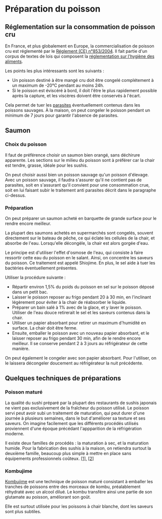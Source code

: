 # Préparation du poisson

## Réglementation sur la consommation de poisson cru

En France, et plus globalement en Europe, la commercialisation de poisson cru est réglementé par le [Réglement (CE) n°853/2004](https://eur-lex.europa.eu/legal-content/FR/TXT/HTML/?uri=CELEX:32004R0853&qid=1755256259585#d1e1008-55-1). 
Il fait partie d'un corpus de textes de lois qui composent la [réglementation sur l'hygiène des aliments](https://agriculture.gouv.fr/la-reglementation-sur-lhygiene-des-aliments).

Les points les plus intéressants sont les suivants : 
* Un poisson destiné à être mangé cru doit être congelé complétement à un maximum de -20°C pendant au moins 24h. 
* Si le poisson est éviscéré à bord, il doit l'être le plus rapidement possible après la capture, et les viscères doivent être conservés à l'écart. 

Cela permet de tuer les [parasites](https://agriculture.gouv.fr/le-parasitisme-des-produits-de-la-peche-quest-ce-que-cest) éventuellement contenus dans les poissons sauvages. 
À la maison, on peut congeler le poisson pendant un minimum de 7 jours pour garantir l'absence de parasites. 

## Saumon

### Choix du poisson

Il faut de préférence choisir un saumon bien orangé, sans déchirure apparente. 
Les sections sur le milieu du poisson sont à préférer car la chair est tendre, grasse, idéale pour les sushis. 

On peut choisir aussi bien un poisson sauvage qu'un poisson d'élevage. 
Avec un poisson sauvage, il faudra s'assurer qu'il ne contient pas de parasites, soit en s'assurant qu'il convient pour une consommation crue, soit en lui faisant subir le traitement anti parasites décrit dans le paragraphe ci-dessus. 

### Préparation

On peut préparer un saumon acheté en barquette de grande surface pour le rendre encore meilleur.

La plupart des saumons achetés en supermarchés sont congelés, souvent directement sur le bateau de pêche, ce qui éclate les cellules de la chair, et absorbe de l'eau. 
Lorsqu'elle décongèle, la chair est alors gorgée d'eau.

Le principe est d'utiliser l'effet d'osmose de l'eau, qui consiste à faire ressortir cette eau du poisson en le salant. 
Ainsi, on concentre les saveurs du poisson. 
Ce traitement est appelé Shiojime.
En plus, le sel aide à tuer les bactéries éventuellement présentes.

Utiliser la procédure suivante : 
* Répartir environ 1,5% du poids du poisson en sel sur le poisson déposé dans un petit bac. 
* Laisser le poisson reposer au frigo pendant 20 à 30 min, en l'inclinant légèrement pour éviter à la chair de réabsorber le liquide.
* Préparer un bain salé à 1% avec de la glace, et y laver le poisson. 
Utiliser de l'eau douce retirerait le sel et les saveurs contenus dans la chair. 
* Utiliser un papier absorbant pour retirer un maximum d'humidité en surface. 
La chair doit être ferme.
* Ensuite, emballer le poisson avec un nouveau papier absorbant, et le laisser reposer au frigo pendant 30 min, afin de le rendre encore meilleur. Il se conserve pendant 2 à 3 jours au réfrigérateur de cette manière.

On peut également le congeler avec son papier absorbant.
Pour l'utiliser, on le laissera décongeler doucement au réfrigérateur la nuit précédente.

## Quelques techniques de préparations

### Poisson maturé 

La qualité du sushi préparé par la plupart des restaurants de sushis japonais ne vient pas exclusivement de la fraîcheur du poisson utilisé. 
Le poisson servi peut avoir subi un traitement de maturation, qui peut durer d'une journée à plusieurs semaines, dans le but d'améliorer sa texture et ses saveurs.
On imagine facilement que les différents procédés utilisés proviennent d'une époque précédant l'appparition de la réfrigération moderne. 

Il existe deux familles de procédés : la maturation à sec, et la maturation humide. 
Pour la fabrication des sushis à la maison, on retiendra surtout la deuxième famille, beaucoup plus simple à mettre en place sans équipements professionnels coûteux. 
[[1]](https://thejapanesefoodlab.com/fish-ageing-science/), [[2]](https://thejapanesefoodlab.com/aging-fish-science/)

### Kombujime

[Kombujime](https://thejapanesefoodlab.com/kombujime/) est une technique de poisson maturé consistant à emballer les tranches de poissons entre des morceaux de kombu, préalablement réhydraté avec un alcool dilué. 
Le kombu transfére ainsi une partie de son glutamate au poisson, améliorant son goût. 

Elle est surtout utilisée pour les poissons à chair blanche, dont les saveurs sont plus subtiles. 